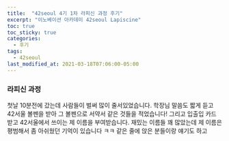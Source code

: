 ```yaml
---
title:  "42seoul 4기 1차 라피신 과정 후기"
excerpt: "이노베이션 아카데미 42seoul Lapiscine"
toc: true
toc_sticky: true
categories:
  - 후기
tags:
  - 42seoul
last_modified_at: 2021-03-18T07:06:00-05:00
---
```


### 라피신 과정  
첫날 10분전에 갔는데 사람들이 벌써 많이 줄서있었습니다. 학장님 말씀도 짧게 듣고 42서울 볼펜을 받아 그 볼펜으로 서약서 같은 것들을 적었습니다! 그리고 입출입 카드 받고 42서울에서 쓰이는 제 이름을 부여받습니다. 재밌는 이름들 꽤 많았는데 제 이름은 평범해서 좀 아쉬웠던 기억이 있습니다 ㅋㅋ 같은 줄에 앉은 분들이랑 얘기도 하고  

